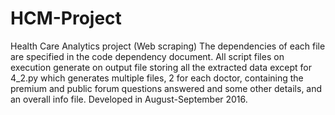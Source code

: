 # HCM-Project
Health Care Analytics project (Web scraping)
The dependencies of each file are specified in the code dependency document.
All script files on execution generate on output file storing all the extracted data except for 4_2.py which generates multiple files, 2 for each doctor, containing the premium and public forum questions answered and some other details, and an overall info file.
Developed in August-September 2016.
